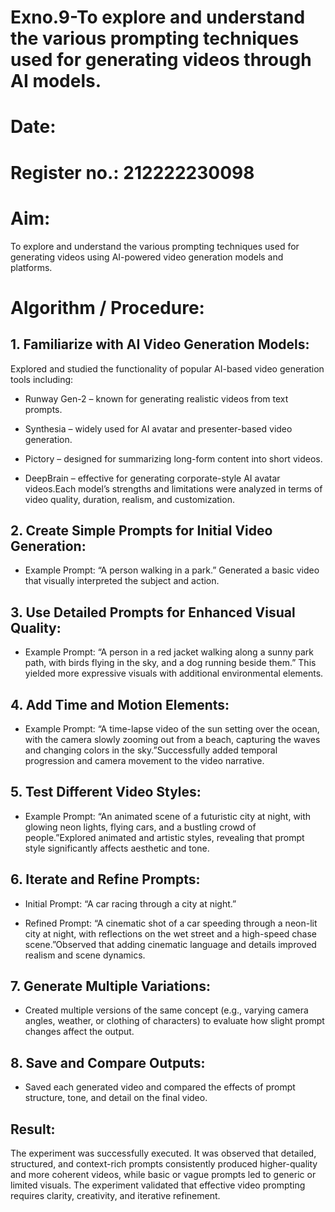 # Exno.9-To explore and understand the various prompting techniques used for generating videos through AI models. 

# Date: 
# Register no.: 212222230098
# Aim: 
To explore and understand the various prompting techniques used for generating videos using AI-powered video generation models and platforms.

# Algorithm / Procedure:
## 1. Familiarize with AI Video Generation Models:
Explored and studied the functionality of popular AI-based video generation tools including:

 * Runway Gen-2 – known for generating realistic videos from text prompts.

 * Synthesia – widely used for AI avatar and presenter-based video generation.

 * Pictory – designed for summarizing long-form content into short videos.

 * DeepBrain – effective for generating corporate-style AI avatar videos.Each model’s strengths and limitations were analyzed in terms of video quality, duration, realism, and customization.

## 2. Create Simple Prompts for Initial Video Generation:

 * Example Prompt: “A person walking in a park.”
Generated a basic video that visually interpreted the subject and action.

## 3. Use Detailed Prompts for Enhanced Visual Quality:

 * Example Prompt: “A person in a red jacket walking along a sunny park path, with birds flying in the sky, and a dog running beside them.”
This yielded more expressive visuals with additional environmental elements.

## 4. Add Time and Motion Elements:

 * Example Prompt: “A time-lapse video of the sun setting over the ocean, with the camera slowly zooming out from a beach, capturing the waves and changing colors in the sky.”Successfully added temporal progression and camera movement to the video narrative.

## 5. Test Different Video Styles:

 * Example Prompt: “An animated scene of a futuristic city at night, with glowing neon lights, flying cars, and a bustling crowd of people.”Explored animated and artistic styles, revealing that prompt style significantly affects aesthetic and tone.

## 6. Iterate and Refine Prompts:

 * Initial Prompt: “A car racing through a city at night.”

 * Refined Prompt: “A cinematic shot of a car speeding through a neon-lit city at night, with reflections on the wet street and a high-speed chase scene.”Observed that adding cinematic language and details improved realism and scene dynamics.

## 7. Generate Multiple Variations:
 * Created multiple versions of the same concept (e.g., varying camera angles, weather, or clothing of characters) to evaluate how slight prompt changes affect the output.

## 8. Save and Compare Outputs:
 * Saved each generated video and compared the effects of prompt structure, tone, and detail on the final video.

## Result:
The experiment was successfully executed. It was observed that detailed, structured, and context-rich prompts consistently produced higher-quality and more coherent videos, while basic or vague prompts led to generic or limited visuals. The experiment validated that effective video prompting requires clarity, creativity, and iterative refinement.

